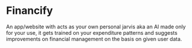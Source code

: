 
# Financify

An app/website with acts as your own personal jarvis aka an AI made only for your use, it gets trained on your expenditure patterns and suggests improvements on financial management on the basis on given user data.


